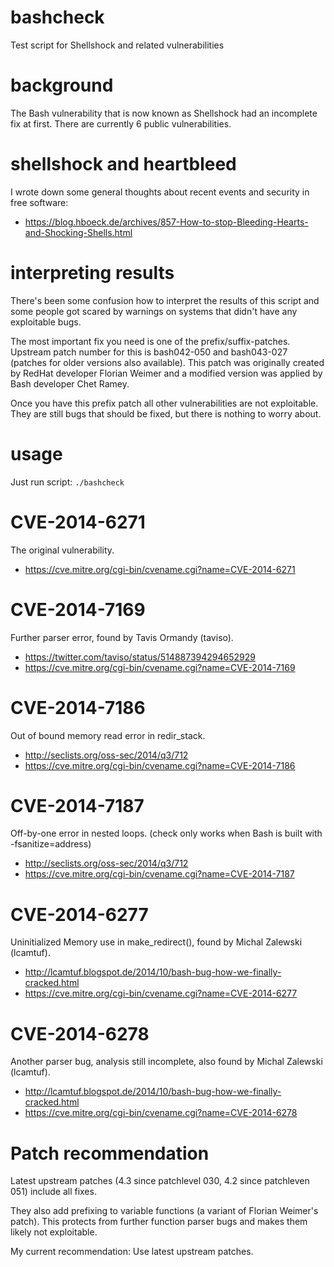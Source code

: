 bashcheck
=========

Test script for Shellshock and related vulnerabilities

background
==========

The Bash vulnerability that is now known as Shellshock had an incomplete
fix at first. There are currently 6 public vulnerabilities.

shellshock and heartbleed
=========================

I wrote down some general thoughts about recent events and security
in free software:
* https://blog.hboeck.de/archives/857-How-to-stop-Bleeding-Hearts-and-Shocking-Shells.html

interpreting results
====================

There's been some confusion how to interpret the results of this script
and some people got scared by warnings on systems that didn't have any
exploitable bugs.

The most important fix you need is one of the prefix/suffix-patches. Upstream
patch number for this is bash042-050 and bash043-027 (patches for older
versions also available). This patch was originally created by RedHat
developer Florian Weimer and a modified version was applied by Bash
developer Chet Ramey.

Once you have this prefix patch all other vulnerabilities are not exploitable.
They are still bugs that should be fixed, but there is nothing to worry
about.


usage
=====

Just run script:
 `./bashcheck`

CVE-2014-6271
=============

The original vulnerability.

* https://cve.mitre.org/cgi-bin/cvename.cgi?name=CVE-2014-6271

CVE-2014-7169
=============

Further parser error, found by Tavis Ormandy (taviso).

* https://twitter.com/taviso/status/514887394294652929
* https://cve.mitre.org/cgi-bin/cvename.cgi?name=CVE-2014-7169

CVE-2014-7186
=============

Out of bound memory read error in redir_stack.

* http://seclists.org/oss-sec/2014/q3/712
* https://cve.mitre.org/cgi-bin/cvename.cgi?name=CVE-2014-7186

CVE-2014-7187
=============

Off-by-one error in nested loops.
(check only works when Bash is built with -fsanitize=address)

* http://seclists.org/oss-sec/2014/q3/712
* https://cve.mitre.org/cgi-bin/cvename.cgi?name=CVE-2014-7187

CVE-2014-6277
=============

Uninitialized Memory use in make_redirect(), found by
Michal Zalewski (lcamtuf).

* http://lcamtuf.blogspot.de/2014/10/bash-bug-how-we-finally-cracked.html
* https://cve.mitre.org/cgi-bin/cvename.cgi?name=CVE-2014-6277

CVE-2014-6278
=============

Another parser bug, analysis still incomplete, also found
by Michal Zalewski (lcamtuf).

* http://lcamtuf.blogspot.de/2014/10/bash-bug-how-we-finally-cracked.html
* https://cve.mitre.org/cgi-bin/cvename.cgi?name=CVE-2014-6278

Patch recommendation
====================

Latest upstream patches (4.3 since patchlevel 030, 4.2 since patchleven 051)
include all fixes.

They also add prefixing to variable functions (a variant of Florian
Weimer's patch). This protects from further function parser bugs and makes
them likely not exploitable.

My current recommendation: Use latest upstream patches.
